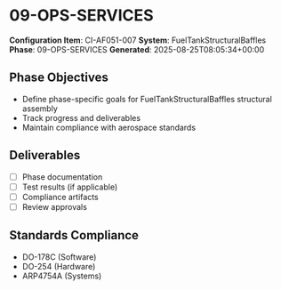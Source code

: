 # 09-OPS-SERVICES

**Configuration Item**: CI-AF051-007
**System**: FuelTankStructuralBaffles
**Phase**: 09-OPS-SERVICES
**Generated**: 2025-08-25T08:05:34+00:00

## Phase Objectives
- Define phase-specific goals for FuelTankStructuralBaffles structural assembly
- Track progress and deliverables
- Maintain compliance with aerospace standards

## Deliverables
- [ ] Phase documentation
- [ ] Test results (if applicable)
- [ ] Compliance artifacts
- [ ] Review approvals

## Standards Compliance
- DO-178C (Software)
- DO-254 (Hardware)
- ARP4754A (Systems)

